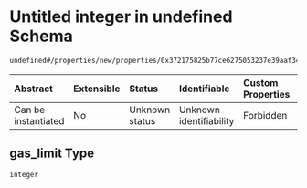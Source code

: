 # Untitled integer in undefined Schema

```txt
undefined#/properties/new/properties/0x372175825b77ce6275053237e39aaf34da4950cddbf25bfe865c894b7c7e3c22/properties/gas_limit
```



| Abstract            | Extensible | Status         | Identifiable            | Custom Properties | Additional Properties | Access Restrictions | Defined In                                                           |
| :------------------ | :--------- | :------------- | :---------------------- | :---------------- | :-------------------- | :------------------ | :------------------------------------------------------------------- |
| Can be instantiated | No         | Unknown status | Unknown identifiability | Forbidden         | Allowed               | none                | [Pool.schema.json\*](../out/Pool.schema.json "open original schema") |

## gas\_limit Type

`integer`
